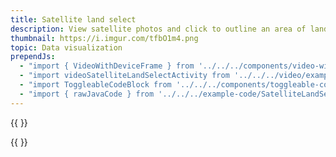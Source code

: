 ```yaml
---
title: Satellite land select
description: View satellite photos and click to outline an area of land.
thumbnail: https://i.imgur.com/tfbO1m4.png
topic: Data visualization
prependJs:
  - "import { VideoWithDeviceFrame } from '../../../components/video-with-device-frame'"
  - "import videoSatelliteLandSelectActivity from '../../../video/example-satellite-land-select-activity.mp4'"
  - "import ToggleableCodeBlock from '../../../components/toggleable-code-block'"
  - "import { rawJavaCode } from '../../../example-code/SatelliteLandSelectActivity.js'"
---
```


{{
  <VideoWithDeviceFrame 
    videoFile={videoSatelliteLandSelectActivity}
    rotation="vertical"
    device="pixel-2"
  />
}}

<!-- Any notes about this example would go here.  -->

{{
  <ToggleableCodeBlock 
    java={rawJavaCode}
  />
}}